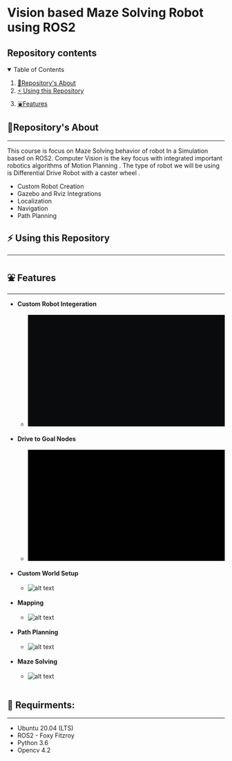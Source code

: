 # Vision based Maze Solving Robot using ROS2

## Repository contents
<details open="open">
  <summary>Table of Contents</summary>
  <ol>
    <li><a href="#About-this-Repository">🤝Repository's About</a></li>
    <li><a href="#Using-this-Repository">⚡ Using this Repository</a></li>
    <li><a href="#Features">⛲Features</a></li>
  </ol>
</details>


## 🤝Repository's About
---
This course is focus on Maze Solving behavior of robot In a Simulation based on ROS2. Computer Vision is the key focus with integrated important robotics algorithms of Motion Planning . The type of robot we will be using is Differential Drive Robot with a caster wheel .
- Custom Robot Creation
- Gazebo and Rviz Integrations
- Localization
- Navigation
- Path Planning

## ⚡ Using this Repository
----

## ⛲ Features
---
* **Custom Robot Integeration**<br/><br/>
  - ![alt text](/images/robot_model.gif)<br/><br/>
* **Drive to Goal Nodes**<br/><br/>
  - ![alt text](/images/nodes.gif)<br/><br/>
* **Custom World Setup**<br/><br/>
  - ![alt text](images/world.gif)<br/><br/>
* **Mapping**<br/><br/>
  - ![alt text](images/mapping.gif)<br/><br/>
* **Path Planning**<br/><br/>
  - ![alt text](/images/path_planning.gif)<br/><br/>
* **Maze Solving**<br/><br/>
  - ![alt text](images/maze_solving.gif)<br/><br/>


## 🧊 Requirments:
---
- Ubuntu 20.04 (LTS)
- ROS2 - Foxy Fitzroy
- Python 3.6
- Opencv 4.2

